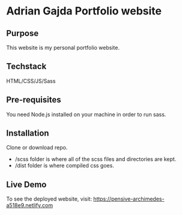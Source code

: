 # Adrian Gajda Portfolio website 

## Purpose
This website is my personal portfolio website.

## Techstack 
HTML/CSS/JS/Sass

## Pre-requisites 
You need Node.js installed on your machine in order to run sass.

## Installation 
Clone or download repo.

* /scss folder is where all of the scss files and directories are kept.
* /dist folder is where compiled css goes.


## Live Demo 
To see the deployed website, visit: https://pensive-archimedes-a518e9.netlify.com
